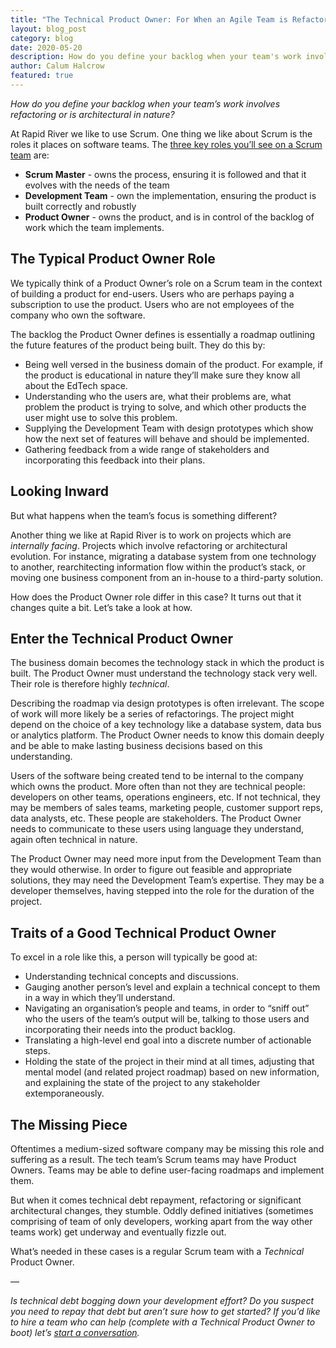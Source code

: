 ```yaml
---
title: "The Technical Product Owner: For When an Agile Team is Refactoring or Rearchitecting"
layout: blog_post
category: blog
date: 2020-05-20
description: How do you define your backlog when your team's work involves refactoring or is architectural in nature? The answer is to add a Technical Product Owner to your Scrum team.
author: Calum Halcrow
featured: true
---
```


*How do you define your backlog when your team’s work involves refactoring or is architectural in nature?*

At Rapid River we like to use Scrum. One thing we like about Scrum is the roles it places on software teams. The <a href="https://www.visual-paradigm.com/scrum/what-are-the-three-scrum-roles/" target="_blank">three key roles you’ll see on a Scrum team</a> are:

* **Scrum Master**  - owns the process, ensuring it is followed and that it evolves with the needs of the team
* **Development Team**  - own the implementation, ensuring the product is built correctly and robustly
* **Product Owner**  - owns the product, and is in control of the backlog of work which the team implements.

## The Typical Product Owner Role

We typically think of a Product Owner’s role on a Scrum team in the context of building a product for end-users. Users who are perhaps paying a subscription to use the product. Users who are not employees of the company who own the software.

The backlog the Product Owner defines is essentially a roadmap outlining the future features of the product being built. They do this by:

* Being well versed in the business domain of the product. For example, if the product is educational in nature they’ll make sure they know all about the EdTech space.
* Understanding who the users are, what their problems are, what problem the product is trying to solve, and which other products the user might use to solve this problem.
* Supplying the Development Team with design prototypes which show how the next set of features will behave and should be implemented.
* Gathering feedback from a wide range of stakeholders and incorporating this feedback into their plans.

## Looking Inward

But what happens when the team’s focus is something different?

Another thing we like at Rapid River is to work on projects which are *internally facing*. Projects which involve refactoring or architectural evolution. For instance, migrating a database system from one technology to another, rearchitecting information flow within the product’s stack, or moving one business component from an in-house to a third-party solution.

How does the Product Owner role differ in this case? It turns out that it changes quite a bit. Let’s take a look at how.

## Enter the Technical Product Owner

The business domain becomes the technology stack in which the product is built. The Product Owner must understand the technology stack very well. Their role is therefore highly *technical*.

Describing the roadmap via design prototypes is often irrelevant. The scope of work will more likely be a series of refactorings. The project might depend on the choice of a key technology like a database system, data bus or analytics platform. The Product Owner needs to know this domain deeply and be able to make lasting business decisions based on this understanding.

Users of the software being created tend to be internal to the company which owns the product. More often than not they are technical people: developers on other teams, operations engineers, etc. If not technical, they may be members of sales teams, marketing people, customer support reps, data analysts, etc. These people are stakeholders. The Product Owner needs to communicate to these users using language they understand, again often technical in nature.

The Product Owner may need more input from the Development Team than they would otherwise. In order to figure out feasible and appropriate solutions, they may need the Development Team’s expertise. They may be a developer themselves, having stepped into the role for the duration of the project.

## Traits of a Good Technical Product Owner

To excel in a role like this, a person will typically be good at:

* Understanding technical concepts and discussions.
* Gauging another person’s level and explain a technical concept to them in a way in which they’ll understand.
* Navigating an organisation’s people and teams, in order to “sniff out” who the users of the team’s output will be, talking to those users and incorporating their needs into the product backlog.
* Translating a high-level end goal into a discrete number of actionable steps.
* Holding the state of the project in their mind at all times, adjusting that mental model (and related project roadmap) based on new information, and explaining the state of the project to any stakeholder extemporaneously.

## The Missing Piece

Oftentimes a medium-sized software company may be missing this role and suffering as a result. The tech team’s Scrum teams may have Product Owners. Teams may be able to define user-facing roadmaps and implement them.

But when it comes technical debt repayment, refactoring or significant architectural changes, they stumble. Oddly defined initiatives (sometimes comprising of team of only developers, working apart from the way other teams work) get underway and eventually fizzle out.

What’s needed in these cases is a regular Scrum team with a *Technical* Product Owner.

—

*Is technical debt bogging down your development effort? Do you suspect you need to repay that debt but aren’t sure how to get started? If you’d like to hire a team who can help (complete with a Technical Product Owner to boot) let’s [start a conversation](/hire-us).*
